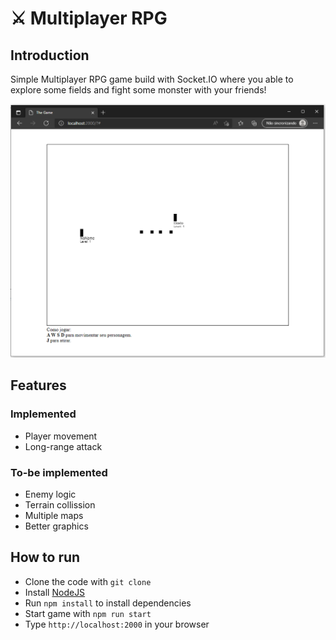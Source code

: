 # ⚔ Multiplayer RPG
## Introduction
Simple Multiplayer RPG game build with Socket.IO where you able to explore some fields and fight some monster with your friends!


![ímage](docs/gameplay.png)

## Features
### Implemented
- Player movement
- Long-range attack

### To-be implemented
- Enemy logic
- Terrain collission
- Multiple maps
- Better graphics

## How to run
- Clone the code with `git clone`
- Install [NodeJS](https://nodejs.org)
- Run `npm install` to install dependencies
- Start game with `npm run start`
- Type `http://localhost:2000` in your browser